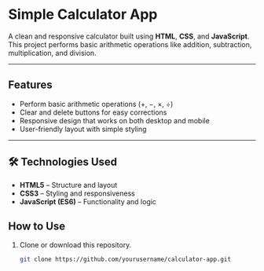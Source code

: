 # Simple Calculator App

A clean and responsive calculator built using **HTML**, **CSS**, and **JavaScript**.  
This project performs basic arithmetic operations like addition, subtraction, multiplication, and division.

---

## Features

- Perform basic arithmetic operations (+, −, ×, ÷)
- Clear and delete buttons for easy corrections
- Responsive design that works on both desktop and mobile
- User-friendly layout with simple styling

---

## 🛠️ Technologies Used

- **HTML5** – Structure and layout
- **CSS3** – Styling and responsiveness
- **JavaScript (ES6)** – Functionality and logic

## How to Use

1. Clone or download this repository.
   ```bash
   git clone https://github.com/yourusername/calculator-app.git
   ```
